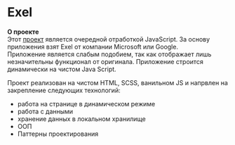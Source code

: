 # Exel

**О проекте**  
Этот [проект](https://kombojiec.github.io/exel-app/) является очередной отработкой JavaScript. За основу приложения взят Exel от компании Microsoft или Google.  
Приложение является слабым подобием, так как отображает лишь незначительны функционал от оригинала. Приложение строится динамически на чистом Java Script.

Проект реализован на чистом HTML, SCSS, ванильном JS и напрвлен на закрепление следующих технологий:
* работа на странице в динамическом режиме
* работа с данными
* хранение данных в локальном хранилище
* ООП
* Паттерны проектирования

